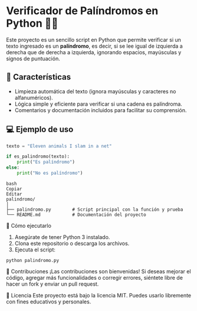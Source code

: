 # Verificador de Palíndromos en Python 🧠🐍

Este proyecto es un sencillo script en Python que permite verificar si un texto ingresado es un **palíndromo**, es decir, si se lee igual de izquierda a derecha que de derecha a izquierda, ignorando espacios, mayúsculas y signos de puntuación.

## 🚀 Características

- Limpieza automática del texto (ignora mayúsculas y caracteres no alfanuméricos).
- Lógica simple y eficiente para verificar si una cadena es palíndroma.
- Comentarios y documentación incluidos para facilitar su comprensión.

## 💻 Ejemplo de uso

```python
texto = "Eleven animals I slam in a net"

if es_palindromo(texto):
    print("Es palíndromo")
else:
    print("No es palíndromo")
```
```🛠️ Estructura del proyecto
bash
Copiar
Editar
palindromo/
│
├── palindromo.py        # Script principal con la función y prueba
└── README.md            # Documentación del proyecto
```
📌 Cómo ejecutarlo
1. Asegúrate de tener Python 3 instalado.
2. Clona este repositorio o descarga los archivos.
3. Ejecuta el script:
```   
python palindromo.py
```
🤝 Contribuciones
¡Las contribuciones son bienvenidas! Si deseas mejorar el código, agregar más funcionalidades o corregir errores, siéntete libre de hacer un fork y enviar un pull request.

📄 Licencia
Este proyecto está bajo la licencia MIT. Puedes usarlo libremente con fines educativos y personales.
